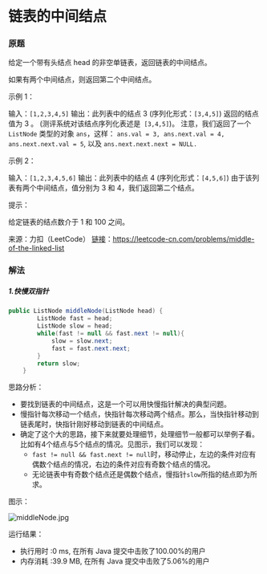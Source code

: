 # 链表的中间结点

### 原题

给定一个带有头结点 head 的非空单链表，返回链表的中间结点。

如果有两个中间结点，则返回第二个中间结点。

示例 1：

输入：`[1,2,3,4,5]`
输出：此列表中的结点 3 (序列化形式：`[3,4,5]`)
返回的结点值为 3 。 (测评系统对该结点序列化表述是` [3,4,5]`)。
注意，我们返回了一个` ListNode` 类型的对象 `ans`，这样：
`ans.val = 3, ans.next.val = 4, ans.next.next.val = 5`, 以及 `ans.next.next.next = NULL.`

示例 2：

输入：`[1,2,3,4,5,6]`
输出：此列表中的结点 4 (序列化形式：`[4,5,6]`)
由于该列表有两个中间结点，值分别为 3 和 4，我们返回第二个结点。


提示：

给定链表的结点数介于 1 和 100 之间。

来源：力扣（LeetCode）
[链接](https://leetcode-cn.com/problems/middle-of-the-linked-list)：https://leetcode-cn.com/problems/middle-of-the-linked-list

### 解法

##### 1.快慢双指针

```java
public ListNode middleNode(ListNode head) {
        ListNode fast = head;
        ListNode slow = head;
        while(fast != null && fast.next != null){
            slow = slow.next;
            fast = fast.next.next;
        }
        return slow;
    }
```

思路分析：

* 要找到链表的中间结点，这是一个可以用快慢指针解决的典型问题。
* 慢指针每次移动一个结点，快指针每次移动两个结点。那么，当快指针移动到链表尾时，快指针刚好移动到链表的中间结点。
* 确定了这个大的思路，接下来就要处理细节，处理细节一般都可以举例子看。比如有4个结点与5个结点的情况。见图示，我们可以发现：
    * `fast != null && fast.next != null`时，移动停止，左边的条件对应有偶数个结点的情况，右边的条件对应有奇数个结点的情况。
    * 无论链表中有奇数个结点还是偶数个结点，慢指针`slow`所指的结点即为所求。

图示：

![middleNode.jpg](https://github.com/ustcyyw/yyw_algorithm/blob/master/easy/LinkedList/middleNode.jpg?raw=true)

运行结果：
* 执行用时 :0 ms, 在所有 Java 提交中击败了100.00%的用户
* 内存消耗 :39.9 MB, 在所有 Java 提交中击败了5.06%的用户
